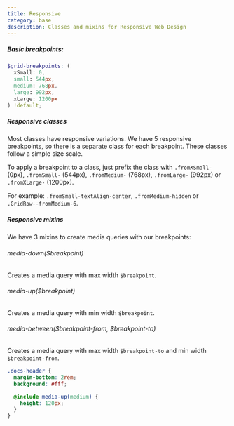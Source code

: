 ```yaml
---
title: Responsive
category: base
description: Classes and mixins for Responsive Web Design
---
```


##### Basic breakpoints:


```scss
$grid-breakpoints: (
  xSmall: 0,
  small: 544px,
  medium: 768px,
  large: 992px,
  xLarge: 1200px
) !default;
```



##### Responsive classes

Most classes have responsive variations. We have 5 responsive breakpoints, so there is a separate class for each breakpoint. These classes follow a simple size scale.

To apply a breakpoint to a class, just prefix the class with `.fromXSmall-` (0px), `.fromSmall-` (544px), `.fromMedium-` (768px), `.fromLarge-` (992px) or `.fromXLarge-` (1200px).

For example: `.fromSmall-textAlign-center`, `.fromMedium-hidden` or `.GridRow--fromMedium-6`.


##### Responsive mixins

We have 3 mixins to create media queries with our breakpoints:

###### media-down($breakpoint)
Creates a media query with max width `$breakpoint`.

###### media-up($breakpoint)
Creates a media query with min width `$breakpoint`.

###### media-between($breakpoint-from, $breakpoint-to)
Creates a media query with max width `$breakpoint-to` and min width `$breakpoint-from`.

```scss
.docs-header {
  margin-bottom: 2rem;
  background: #fff;

  @include media-up(medium) {
    height: 120px;
  }
}
```
